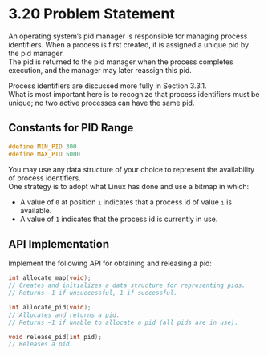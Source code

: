 # 3.20 Problem Statement

An operating system’s pid manager is responsible for managing process identifiers.
When a process is first created, it is assigned a unique pid by the pid manager.  
The pid is returned to the pid manager when the process completes execution, and the manager may later reassign this pid.  

Process identifiers are discussed more fully in Section 3.3.1.  
What is most important here is to recognize that process identifiers must be unique; no two active processes can have the same pid.

## Constants for PID Range

```c
#define MIN_PID 300
#define MAX_PID 5000
```

You may use any data structure of your choice to represent the availability of process identifiers.  
One strategy is to adopt what Linux has done and use a bitmap in which:  
- A value of `0` at position `i` indicates that a process id of value `i` is available.  
- A value of `1` indicates that the process id is currently in use.

## API Implementation

Implement the following API for obtaining and releasing a pid:

```c
int allocate_map(void);
// Creates and initializes a data structure for representing pids.
// Returns −1 if unsuccessful, 1 if successful.

int allocate_pid(void);
// Allocates and returns a pid.
// Returns −1 if unable to allocate a pid (all pids are in use).

void release_pid(int pid);
// Releases a pid.
```
